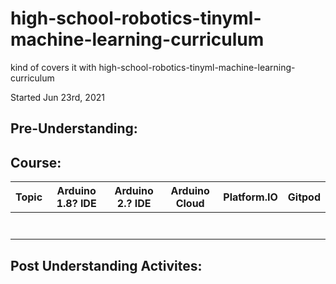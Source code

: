 # high-school-robotics-tinyml-machine-learning-curriculum
kind of covers it with high-school-robotics-tinyml-machine-learning-curriculum

Started Jun 23rd, 2021



## Pre-Understanding:


## Course:

|Topic| Arduino 1.8? IDE| Arduino 2.? IDE| Arduino Cloud| Platform.IO |Gitpod|
|-------------------|--------|--------|---------|---------|---------|
|    |    |    |    |     |    |
|    |    |    |    |     |    |
|    |    |    |    |     |    |
|    |    |    |    |     |    |
|    |    |    |    |     |    |
|    |    |    |    |     |    |
|    |    |    |    |     |    |

## Post Understanding Activites:
